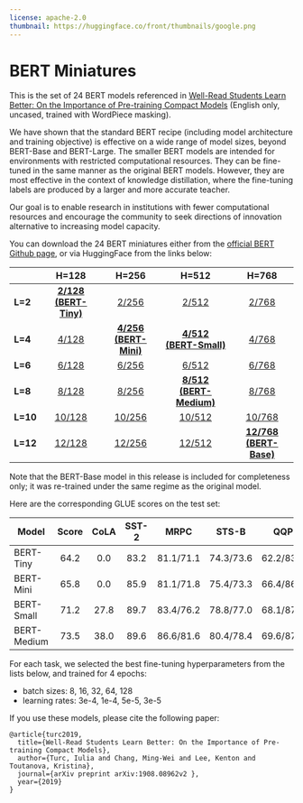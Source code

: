 ```yaml
---
license: apache-2.0
thumbnail: https://huggingface.co/front/thumbnails/google.png
---
```


BERT Miniatures
===

This is the set of 24 BERT models referenced in [Well-Read Students Learn Better: On the Importance of Pre-training Compact Models](https://arxiv.org/abs/1908.08962) (English only, uncased, trained with WordPiece masking).

We have shown that the standard BERT recipe (including model architecture and training objective) is effective on a wide range of model sizes, beyond BERT-Base and BERT-Large. The smaller BERT models are intended for environments with restricted computational resources. They can be fine-tuned in the same manner as the original BERT models. However, they are most effective in the context of knowledge distillation, where the fine-tuning labels are produced by a larger and more accurate teacher.

Our goal is to enable research in institutions with fewer computational resources and encourage the community to seek directions of innovation alternative to increasing model capacity.

You can download the 24 BERT miniatures either from the [official BERT Github page](https://github.com/google-research/bert/), or via HuggingFace from the links below:

|   |H=128|H=256|H=512|H=768|
|---|:---:|:---:|:---:|:---:|
| **L=2**  |[**2/128 (BERT-Tiny)**][2_128]|[2/256][2_256]|[2/512][2_512]|[2/768][2_768]|
| **L=4**  |[4/128][4_128]|[**4/256 (BERT-Mini)**][4_256]|[**4/512 (BERT-Small)**][4_512]|[4/768][4_768]|
| **L=6**  |[6/128][6_128]|[6/256][6_256]|[6/512][6_512]|[6/768][6_768]|
| **L=8**  |[8/128][8_128]|[8/256][8_256]|[**8/512 (BERT-Medium)**][8_512]|[8/768][8_768]|
| **L=10** |[10/128][10_128]|[10/256][10_256]|[10/512][10_512]|[10/768][10_768]|
| **L=12** |[12/128][12_128]|[12/256][12_256]|[12/512][12_512]|[**12/768 (BERT-Base)**][12_768]|

Note that the BERT-Base model in this release is included for completeness only; it was re-trained under the same regime as the original model.

Here are the corresponding GLUE scores on the test set:

|Model|Score|CoLA|SST-2|MRPC|STS-B|QQP|MNLI-m|MNLI-mm|QNLI(v2)|RTE|WNLI|AX|
|---|:---:|:---:|:---:|:---:|:---:|:---:|:---:|:---:|:---:|:---:|:---:|:---:|
|BERT-Tiny|64.2|0.0|83.2|81.1/71.1|74.3/73.6|62.2/83.4|70.2|70.3|81.5|57.2|62.3|21.0|
|BERT-Mini|65.8|0.0|85.9|81.1/71.8|75.4/73.3|66.4/86.2|74.8|74.3|84.1|57.9|62.3|26.1|
|BERT-Small|71.2|27.8|89.7|83.4/76.2|78.8/77.0|68.1/87.0|77.6|77.0|86.4|61.8|62.3|28.6|
|BERT-Medium|73.5|38.0|89.6|86.6/81.6|80.4/78.4|69.6/87.9|80.0|79.1|87.7|62.2|62.3|30.5|

For each task, we selected the best fine-tuning hyperparameters from the lists below, and trained for 4 epochs:
- batch sizes: 8, 16, 32, 64, 128
- learning rates: 3e-4, 1e-4, 5e-5, 3e-5

If you use these models, please cite the following paper:

```
@article{turc2019,
  title={Well-Read Students Learn Better: On the Importance of Pre-training Compact Models},
  author={Turc, Iulia and Chang, Ming-Wei and Lee, Kenton and Toutanova, Kristina},
  journal={arXiv preprint arXiv:1908.08962v2 },
  year={2019}
}
```

[2_128]: https://huggingface.co/google/bert_uncased_L-2_H-128_A-2
[2_256]: https://huggingface.co/google/bert_uncased_L-2_H-256_A-4
[2_512]: https://huggingface.co/google/bert_uncased_L-2_H-512_A-8
[2_768]: https://huggingface.co/google/bert_uncased_L-2_H-768_A-12
[4_128]: https://huggingface.co/google/bert_uncased_L-4_H-128_A-2
[4_256]: https://huggingface.co/google/bert_uncased_L-4_H-256_A-4
[4_512]: https://huggingface.co/google/bert_uncased_L-4_H-512_A-8
[4_768]: https://huggingface.co/google/bert_uncased_L-4_H-768_A-12
[6_128]: https://huggingface.co/google/bert_uncased_L-6_H-128_A-2
[6_256]: https://huggingface.co/google/bert_uncased_L-6_H-256_A-4
[6_512]: https://huggingface.co/google/bert_uncased_L-6_H-512_A-8
[6_768]: https://huggingface.co/google/bert_uncased_L-6_H-768_A-12
[8_128]: https://huggingface.co/google/bert_uncased_L-8_H-128_A-2
[8_256]: https://huggingface.co/google/bert_uncased_L-8_H-256_A-4
[8_512]: https://huggingface.co/google/bert_uncased_L-8_H-512_A-8
[8_768]: https://huggingface.co/google/bert_uncased_L-8_H-768_A-12
[10_128]: https://huggingface.co/google/bert_uncased_L-10_H-128_A-2
[10_256]: https://huggingface.co/google/bert_uncased_L-10_H-256_A-4
[10_512]: https://huggingface.co/google/bert_uncased_L-10_H-512_A-8
[10_768]: https://huggingface.co/google/bert_uncased_L-10_H-768_A-12
[12_128]: https://huggingface.co/google/bert_uncased_L-12_H-128_A-2
[12_256]: https://huggingface.co/google/bert_uncased_L-12_H-256_A-4
[12_512]: https://huggingface.co/google/bert_uncased_L-12_H-512_A-8
[12_768]: https://huggingface.co/google/bert_uncased_L-12_H-768_A-12
